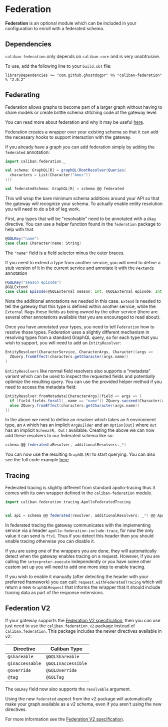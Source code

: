 # Federation

**Federation** is an optional module which can be included in your configuration to enroll with a federated schema.

## Dependencies

`caliban-federation` only depends on `caliban-core` and is very unobtrusive.

To use, add the following line to your `build.sbt` file:

```
libraryDependencies += "com.github.ghostdogpr" %% "caliban-federation" % "2.0.2"
```

## Federating

Federation allows graphs to become part of a larger graph without having to share models or create brittle
schema stitching code at the gateway level.

You can read more about federation and why it may be useful [here](https://www.apollographql.com/docs/apollo-server/federation/introduction/).

Federation creates a wrapper over your existing schema so that it can add the necessary hooks to support
interaction with the gateway.

If you already have a graph you can add federation simply by adding the `federated` annotation:

```scala
import caliban.federation._

val schema: GraphQL[R] = graphQL(RootResolver(Queries(
  characters = List(Character("Amos"))
)))

val federatedSchema: GraphQL[R] = schema @@ federated
```

This will wrap the bare minimum schema additions around your API so that the gateway will recognize your schema.
To actually enable entity resolution you will need to do a bit of leg work.

First, any types that will be "resolvable" need to be annotated with a `@key` directive. You can use a helper function found
in the `federation` package to help with that. 

```scala
@GQLKey("name")
case class Character(name: String)
```

The `"name"` field is a field selector minus the outer braces. 

If you need to extend a type from another service, you will need to define a stub version of it in the current service
and annotate it with the `@extends` annotation

```scala
@GQLKey("season episode") 
@GQLExtend
case class Episode(@GQLExternal season: Int, @GQLExternal episode: Int, cast: List[Character])
```

Note the additional annotations we needed in this case. `Extend` is needed to tell the gateway that this type is defined within
another service, while the `External` flags these fields as being owned by the other service (there are several other annotations
available that you are encouraged to read about).

Once you have annotated your types, you need to tell `Federation` how to resolve those types. Federation uses a slightly
different mechanism in resolving types from a standard GraphQL query, so for each type that you wish to support, you will
need to add an `EntityResolver`:

```scala
EntityResolver[CharacterService, CharacterArgs, Character](args => 
  ZQuery.fromEffect(characters.getCharacter(args.name))
)  
```

`EntityResolvers` like normal field resolvers also supports a "metadata" variant which can be used to inspect the requested
fields and potentially optimize the resulting query. You can use the provided helper method if you need to access the metadata field:

```scala
EntityResolver.fromMetadata[CharacterArgs](field => args => {
  if (field.fields.forall(_.name == "name")) ZQuery.succeed(Character(args.name, Nil, None))
  else ZQuery.fromEffect(characters.getCharacter(args.name))
})
```

In the above we need to define an resolver which takes an `R` environment type,
an `A` which has an implicit `ArgBuilder` and an `Option[Out]` where `Out` has an implicit
`Schema[R, Out]` available. Creating the above we can now add these resolvers to our federated schema like so:

```scala
schema @@ federated(aResolver, additionalResolvers:_*)
```

You can now use the resulting `GraphQL[R]` to start querying. You can also see the full code example [here](https://github.com/ghostdogpr/caliban/tree/master/examples/src/main/scala/example/federation)

## Tracing

Federated tracing is slightly different from standard apollo-tracing thus it comes with its own wrapper defined in the `caliban-federation` module.

```scala
import caliban.federation.tracing.ApolloFederatedTracing


val api = schema @@ federated(resolver, additionalResolvers: _*) @@ ApolloFederatedTracing.wrapper
```
In federated tracing the gateway communicates with the implementing service via a header `apollo-federation-include-trace`,
for now the only value it can send is `ftv1`. Thus if you detect this header then you should enable tracing otherwise you can disable it.

If you are using one of the wrappers you are done, they will automatically detect when the gateway
enables tracing on a request. However, if you are calling the `interpreter.execute` independently or you have some other custom
set up you will need to add one more step to enable tracing.

If you wish to enable it manually (after detecting the header with your preferred framework) you can call: `request.withFederatedTracing` which will return a new `GraphQLRequest` that informs the wrapper
that it should include tracing data as part of the response extensions.


## Federation V2

If your gateway supports the [Federation V2 specification](https://www.apollographql.com/docs/federation/federation-spec), then you can use just need to use the `caliban.federation.v2` package
instead of `caliban.federation`. This package includes the newer directives available in v2:

| Directive    | Caliban Type
--------------| ---
| `@shareable` | `@GQLShareable`
| `@inaccessable` | `@GQLInaccessible`
| `@override`  | `@GQLOverride`
| `@tag`       | `@GQLTag`

The `GQLKey` field now also supports the `resolvable` argument. 

Using the new `federated` aspect from the v2 package will automatically make your graph available as a v2 schema,
even if you aren't using the new directives.

For more information see the [Federation V2 specification](https://www.apollographql.com/docs/federation/federation-2/new-in-federation-2/). 